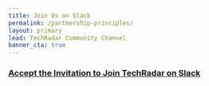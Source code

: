 ```yaml
---
title: Join Us on Slack
permalink: /partnership-principles/
layout: primary
lead: TechRadar Community Channel
banner_cta: true
---
```


### [Accept the Invitation to Join TechRadar on Slack](https://join.slack.com/share/zt-txy2ihsw-00_cssXxdxeUXekmdBcZ9g)
